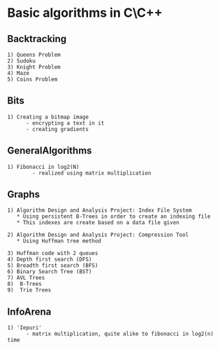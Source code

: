 # Basic algorithms in C\C++


## Backtracking

```
1) Queens Problem
2) Sudoku
3) Knight Problem
4) Maze
5) Coins Problem
```
## Bits
```
1) Creating a bitmap image
      - encrypting a text in it
      - creating gradients
```
## GeneralAlgorithms

```
1) Fibonacci in log2(N)
        - realized using matrix multiplication
```
## Graphs

```
1) Algorithm Design and Analysis Project: Index File System
   * Using persistent B-Trees in order to create an indexing file
   * This indexes are create based on a data file given
```

```
2) Algorithm Design and Analysis Project: Compression Tool
   * Using Huffman tree method
```

```
3) Huffman code with 2 queues
4) Depth first search (DFS)
5) Breadth first search (BFS)
6) Binary Search Tree (BST)
7) AVL Trees
8)  B-Trees
9)  Trie Trees 
```


## InfoArena

```
1) 'Iepuri'
      - matrix multiplication, quite alike to fibonacci in log2(n) time
```
